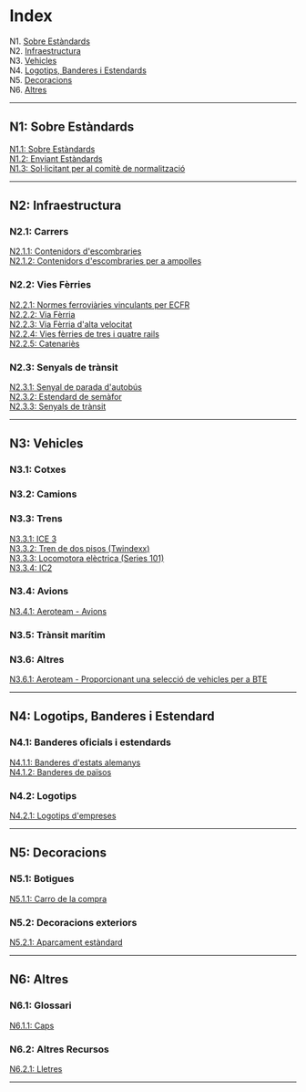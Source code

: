 # Index

N1. [Sobre Estàndards](#n1)  
N2. [Infraestructura](#n2)  
N3. [Vehicles](#n3)  
N4. [Logotips, Banderes i Estendards](#n4)  
N5. [Decoracions](#n5)  
N6. [Altres](#n6)

***

## N1: Sobre Estàndards

[N1.1: Sobre Estàndards](/EN/N1/1)  
[N1.2: Enviant Estàndards](/EN/N1/2)  
[N1.3: Sol·licitant per al comitè de normalització](/EN/N1/3)

***

## N2: Infraestructura
### N2.1: Carrers
[N2.1.1: Contenidors d'escombraries](/EN/N2/1/1)  
[N2.1.2: Contenidors d'escombraries per a ampolles](/EN/N2/1/2)    
### N2.2: Vies Fèrries
[N2.2.1: Normes ferroviàries vinculants per ECFR](/EN/N2/2/1)   
[N2.2.2: Via Fèrria](/EN/N2/2/2)    
[N2.2.3: Via Fèrria d'alta velocitat](/EN/N2/2/3)    
[N2.2.4: Vies fèrries de tres i quatre rails](/EN/N2/2/4)     
[N2.2.5: Catenariès](/EN/N2/2/5)
### N2.3: Senyals de trànsit
[N2.3.1: Senyal de parada d'autobús](/EN/N2/3/1)  
[N2.3.2: Estendard de semàfor](/EN/N2/3/2)   
[N2.3.3: Senyals de trànsit](/EN/N2/3/3)

***

## N3: Vehicles
### N3.1: Cotxes
### N3.2: Camions
### N3.3: Trens
[N3.3.1: ICE 3](/EN/N3/3/1)  
[N3.3.2: Tren de dos pisos (Twindexx)](/EN/N3/3/2)  
[N3.3.3: Locomotora elèctrica (Series 101)](/EN/N3/3/3)    
[N3.3.4: IC2 ](/EN/N3/3/4)
### N3.4: Avions
[N3.4.1: Aeroteam - Avions](/EN/N3/4/1)
### N3.5: Trànsit marítim
### N3.6: Altres
[N3.6.1: Aeroteam - Proporcionant una selecció de vehicles per a BTE](/EN/N3/6/1)

***

## N4: Logotips, Banderes i Estendard
### N4.1: Banderes oficials i estendards
[N4.1.1: Banderes d'estats alemanys](/EN/N4/1/1)  
[N4.1.2: Banderes de països](/EN/N4/1/2)
### N4.2: Logotips
[N4.2.1: Logotips d'empreses](/EN/N4/2/1)

***

## N5: Decoracions
### N5.1: Botigues
[N5.1.1: Carro de la compra](/EN/N5/1/1)
### N5.2: Decoracions exteriors
[N5.2.1: Aparcament estàndard](/EN/N5/2/1)

***

## N6: Altres
### N6.1: Glossari
[N6.1.1: Caps](/EN/N6/1/1)
### N6.2: Altres Recursos
[N6.2.1: Lletres](/EN/N6/2/1)

***
